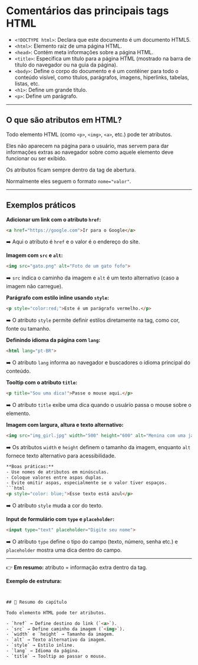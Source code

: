 # Comentários das principais tags HTML

- `<!DOCTYPE html>`: Declara que este documento é um documento HTML5.
- `<html>`: Elemento raiz de uma página HTML.
- `<head>`: Contém meta informações sobre a página HTML.
- `<title>`: Especifica um título para a página HTML (mostrado na barra de título do navegador ou na guia da página).
- `<body>`: Define o corpo do documento e é um contêiner para todo o conteúdo visível, como títulos, parágrafos, imagens, hiperlinks, tabelas, listas, etc.
- `<h1>`: Define um grande título.
- `<p>`: Define um parágrafo.

---

## O que são atributos em HTML?

Todo elemento HTML (como `<p>`, `<img>`, `<a>`, etc.) pode ter atributos.

Eles não aparecem na página para o usuário, mas servem para dar informações extras ao navegador sobre como aquele elemento deve funcionar ou ser exibido.

Os atributos ficam sempre dentro da tag de abertura.

Normalmente eles seguem o formato `nome="valor"`.

---

## Exemplos práticos

**Adicionar um link com o atributo `href`:**

```html
<a href="https://google.com">Ir para o Google</a>
```
➡️ Aqui o atributo é `href` e o valor é o endereço do site.

**Imagem com `src` e `alt`:**

```html
<img src="gato.png" alt="Foto de um gato fofo">
```
➡️ `src` indica o caminho da imagem e `alt` é um texto alternativo (caso a imagem não carregue).

**Parágrafo com estilo inline usando `style`:**

```html
<p style="color:red;">Este é um parágrafo vermelho.</p>
```
➡️ O atributo `style` permite definir estilos diretamente na tag, como cor, fonte ou tamanho.

**Definindo idioma da página com `lang`:**

```html
<html lang="pt-BR">
```
➡️ O atributo `lang` informa ao navegador e buscadores o idioma principal do conteúdo.

**Tooltip com o atributo `title`:**

```html
<p title="Sou uma dica!">Passe o mouse aqui.</p>
```
➡️ O atributo `title` exibe uma dica quando o usuário passa o mouse sobre o elemento.

**Imagem com largura, altura e texto alternativo:**

```html
<img src="img_girl.jpg" width="500" height="600" alt="Menina com uma jaqueta">
```
➡️ Os atributos `width` e `height` definem o tamanho da imagem, enquanto `alt` fornece texto alternativo para acessibilidade.

```html
**Boas práticas:**
- Use nomes de atributos em minúsculas.
- Coloque valores entre aspas duplas.
- Evite omitir aspas, especialmente se o valor tiver espaços.
```html
<p style="color: blue;">Esse texto está azul</p>
```
➡️ O atributo `style` muda a cor do texto.

**Input de formulário com `type` e `placeholder`:**

```html
<input type="text" placeholder="Digite seu nome">
```
➡️ O atributo `type` define o tipo do campo (texto, número, senha etc.) e `placeholder` mostra uma dica dentro do campo.

---

👉 **Em resumo:** atributo = informação extra dentro da tag.

**Exemplo de estrutura:**

```html


## 📖 Resumo do capítulo

Todo elemento HTML pode ter atributos.

- `href` → Define destino do link (`<a>`).
- `src` → Define caminho da imagem (`<img>`).
- `width` e `height` → Tamanho da imagem.
- `alt` → Texto alternativo da imagem.
- `style` → Estilo inline.
- `lang` → Idioma da página.
- `title` → Tooltip ao passar o mouse.
```